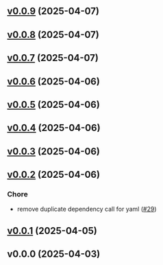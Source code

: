 
<a name="v0.0.9"></a>
## [v0.0.9](https://github.com/jreslock/terraform-provider-docs-local/compare/v0.0.8...v0.0.9) (2025-04-07)


<a name="v0.0.8"></a>
## [v0.0.8](https://github.com/jreslock/terraform-provider-docs-local/compare/v0.0.7...v0.0.8) (2025-04-07)


<a name="v0.0.7"></a>
## [v0.0.7](https://github.com/jreslock/terraform-provider-docs-local/compare/v0.0.6...v0.0.7) (2025-04-07)


<a name="v0.0.6"></a>
## [v0.0.6](https://github.com/jreslock/terraform-provider-docs-local/compare/v0.0.5...v0.0.6) (2025-04-06)


<a name="v0.0.5"></a>
## [v0.0.5](https://github.com/jreslock/terraform-provider-docs-local/compare/v0.0.4...v0.0.5) (2025-04-06)


<a name="v0.0.4"></a>
## [v0.0.4](https://github.com/jreslock/terraform-provider-docs-local/compare/v0.0.3...v0.0.4) (2025-04-06)


<a name="v0.0.3"></a>
## [v0.0.3](https://github.com/jreslock/terraform-provider-docs-local/compare/v0.0.2...v0.0.3) (2025-04-06)


<a name="v0.0.2"></a>
## [v0.0.2](https://github.com/jreslock/terraform-provider-docs-local/compare/v0.0.1...v0.0.2) (2025-04-06)

### Chore

* remove duplicate dependency call for yaml ([#29](https://github.com/jreslock/terraform-provider-docs-local/issues/29))


<a name="v0.0.1"></a>
## [v0.0.1](https://github.com/jreslock/terraform-provider-docs-local/compare/v0.0.0...v0.0.1) (2025-04-05)


<a name="v0.0.0"></a>
## v0.0.0 (2025-04-03)

